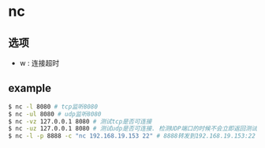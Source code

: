 # nc

## 选项

- w : 连接超时

## example
```bash
$ nc -l 8080 # tcp监听8080
$ nc -ul 8080 # udp监听8080
$ nc -vz 127.0.0.1 8080 # 测试tcp是否可连接
$ nc -uz 127.0.0.1 8080 # 测试udp是否可连接. 检测UDP端口的时候不会立即返回测试结果，可能需要等待几秒钟
$ nc -l -p 8888 -c "nc 192.168.19.153 22" # 8888转发到192.168.19.153:22
```
